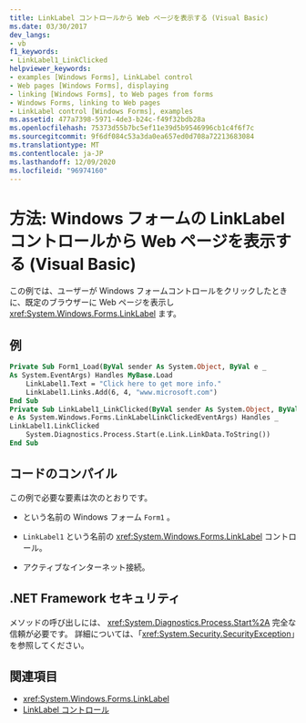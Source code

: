```yaml
---
title: LinkLabel コントロールから Web ページを表示する (Visual Basic)
ms.date: 03/30/2017
dev_langs:
- vb
f1_keywords:
- LinkLabel1_LinkClicked
helpviewer_keywords:
- examples [Windows Forms], LinkLabel control
- Web pages [Windows Forms], displaying
- linking [Windows Forms], to Web pages from forms
- Windows Forms, linking to Web pages
- LinkLabel control [Windows Forms], examples
ms.assetid: 477a7398-5971-4de3-b24c-f49f32bdb28a
ms.openlocfilehash: 75373d55b7bc5ef11e39d5b9546996cb1c4f6f7c
ms.sourcegitcommit: 9f6df084c53a3da0ea657ed0d708a72213683084
ms.translationtype: MT
ms.contentlocale: ja-JP
ms.lasthandoff: 12/09/2020
ms.locfileid: "96974160"
---
```

# <a name="how-to-display-a-web-page-from-a-windows-forms-linklabel-control-visual-basic"></a>方法: Windows フォームの LinkLabel コントロールから Web ページを表示する (Visual Basic)
この例では、ユーザーが Windows フォームコントロールをクリックしたときに、既定のブラウザーに Web ページを表示し <xref:System.Windows.Forms.LinkLabel> ます。  
  
## <a name="example"></a>例  
  
```vb  
Private Sub Form1_Load(ByVal sender As System.Object, ByVal e _  
As System.EventArgs) Handles MyBase.Load  
    LinkLabel1.Text = "Click here to get more info."  
    LinkLabel1.Links.Add(6, 4, "www.microsoft.com")  
End Sub  
Private Sub LinkLabel1_LinkClicked(ByVal sender As System.Object, ByVal _  
e As System.Windows.Forms.LinkLabelLinkClickedEventArgs) Handles _  
LinkLabel1.LinkClicked  
    System.Diagnostics.Process.Start(e.Link.LinkData.ToString())  
End Sub  
```  
  
## <a name="compiling-the-code"></a>コードのコンパイル  
 この例で必要な要素は次のとおりです。  
  
- という名前の Windows フォーム `Form1` 。  
  
- `LinkLabel1` という名前の <xref:System.Windows.Forms.LinkLabel> コントロール。  
  
- アクティブなインターネット接続。  
  
## <a name="net-framework-security"></a>.NET Framework セキュリティ  
 メソッドの呼び出しには、 <xref:System.Diagnostics.Process.Start%2A> 完全な信頼が必要です。 詳細については、「<xref:System.Security.SecurityException>」を参照してください。  
  
## <a name="see-also"></a>関連項目

- <xref:System.Windows.Forms.LinkLabel>
- [LinkLabel コントロール](linklabel-control-windows-forms.md)
